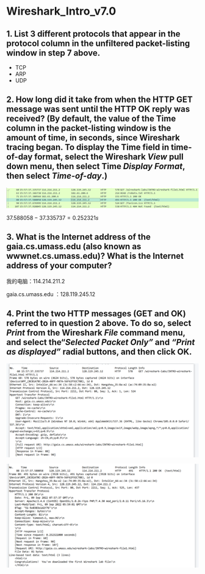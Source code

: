 # Wireshark_Intro_v7.0

## 1. List 3 different protocols that appear in the protocol column in the unfiltered packet-listing window in step 7 above. 

- TCP 
- ARP
- UDP

## 2. How long did it take from when the HTTP GET message was sent until the HTTP OK reply was received? (By default, the value of the Time column in the packet-listing window is the amount of time, in seconds, since Wireshark tracing began. To display the Time field in time-of-day format, select the Wireshark *View* pull down menu, then select Time *Display Format*, then select *Time-of-day*.)

![image-20220909160413991](image/2.png)

$37.588058-37.335737=0.252321s$

## 3. What is the Internet address of the gaia.cs.umass.edu (also known as wwwnet.cs.umass.edu)? What is the Internet address of your computer?

我的电脑：114.214.211.2

gaia.cs.umass.edu ：128.119.245.12

## 4. Print the two HTTP messages (GET and OK) referred to in question 2 above. To do so, select *Print* from the Wireshark *File* command menu, and select the“*Selected Packet Only”* and *“Print as displayed”* radial buttons, and then click OK.

![image-20220909165032714](image/4-1.png)

![image-20220909165113149](image/4-2.png)